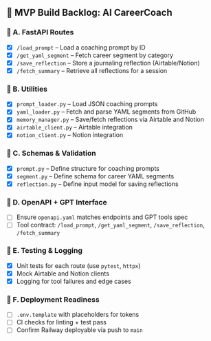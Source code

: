 ## 🧱 MVP Build Backlog: AI CareerCoach

### 🔹 A. FastAPI Routes
- [x] `/load_prompt` – Load a coaching prompt by ID
- [x] `/get_yaml_segment` – Fetch career segment by category
- [x] `/save_reflection` – Store a journaling reflection (Airtable/Notion)
- [x] `/fetch_summary` – Retrieve all reflections for a session

### 🔹 B. Utilities
- [x] `prompt_loader.py` – Load JSON coaching prompts
- [x] `yaml_loader.py` – Fetch and parse YAML segments from GitHub
- [x] `memory_manager.py` – Save/fetch reflections via Airtable and Notion
- [x] `airtable_client.py` – Airtable integration
- [x] `notion_client.py` – Notion integration

### 🔹 C. Schemas & Validation
- [x] `prompt.py` – Define structure for coaching prompts
- [x] `segment.py` – Define schema for career YAML segments
- [x] `reflection.py` – Define input model for saving reflections

### 🔹 D. OpenAPI + GPT Interface
- [ ] Ensure `openapi.yaml` matches endpoints and GPT tools spec
- [ ] Tool contract: `/load_prompt`, `/get_yaml_segment`, `/save_reflection`, `/fetch_summary`

### 🔹 E. Testing & Logging
- [x] Unit tests for each route (use `pytest`, `httpx`)
- [x] Mock Airtable and Notion clients
- [x] Logging for tool failures and edge cases

### 🔹 F. Deployment Readiness
- [ ] `.env.template` with placeholders for tokens
- [ ] CI checks for linting + test pass
- [ ] Confirm Railway deployable via push to `main`